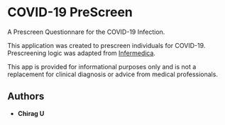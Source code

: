 # COVID-19 PreScreen
A Prescreen Questionnare for the COVID-19 Infection.

This application was created to prescreen individuals for COVID-19. Prescreening logic was adapted from [Infermedica](https://developer.infermedica.com/docs/covid-19).

This app is provided for informational purposes only and is not a replacement for clinical diagnosis or advice from medical professionals.

## Authors

* **Chirag U**


